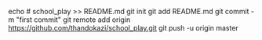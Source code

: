
echo # school_play >> README.md
git init
git add README.md
git commit -m "first commit"
git remote add origin https://github.com/thandokazi/school_play.git
git push -u origin master
